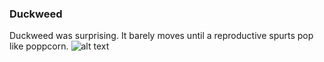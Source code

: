 
### Duckweed
Duckweed was surprising.  It barely moves until a reproductive spurts pop like poppcorn.
![alt text](
        pi-temporal-camera/example-gifs/duckweed.gif
       "Duckweed")
